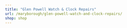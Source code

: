 ```yaml
---
title: "Glen Powell Watch & Clock Repairs"
url: /maryborough/glen-powell-watch-and-clock-repairs/
shop: shop
---
```

